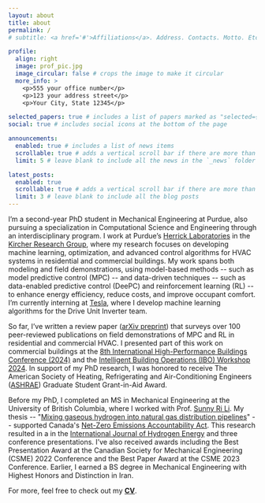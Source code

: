 ```yaml
---
layout: about
title: about
permalink: /
# subtitle: <a href='#'>Affiliations</a>. Address. Contacts. Motto. Etc.

profile:
  align: right
  image: prof_pic.jpg
  image_circular: false # crops the image to make it circular
  more_info: >
    <p>555 your office number</p>
    <p>123 your address street</p>
    <p>Your City, State 12345</p>

selected_papers: true # includes a list of papers marked as "selected={true}"
social: true # includes social icons at the bottom of the page

announcements:
  enabled: true # includes a list of news items
  scrollable: true # adds a vertical scroll bar if there are more than 3 news items
  limit: 5 # leave blank to include all the news in the `_news` folder

latest_posts:
  enabled: true
  scrollable: true # adds a vertical scroll bar if there are more than 3 new posts items
  limit: 3 # leave blank to include all the blog posts
---
```


I’m a second-year PhD student in Mechanical Engineering at Purdue, also pursuing a specialization in Computational Science and Engineering through an interdisciplinary program. I work at Purdue’s [Herrick Laboratories](https://engineering.purdue.edu/Herrick) in the [Kircher Research Group](https://kevinjkircher.com/), where my research focuses on developing machine learning, optimization, and advanced control algorithms for HVAC systems in residential and commercial buildings. My work spans both modeling and field demonstrations, using model-based methods -- such as model predictive control (MPC) -- and data-driven techniques -- such as data-enabled predictive control (DeePC) and reinforcement learning (RL) -- to enhance energy efficiency, reduce costs, and improve occupant comfort. I’m currently interning at [Tesla](https://www.tesla.com/), where I develop machine learning algorithms for the Drive Unit Inverter team.

So far, I’ve written a review paper ([arXiv preprint](https://arxiv.org/abs/2503.05022)) that surveys over 100 peer-reviewed publications on field demonstrations of MPC and RL in residential and commercial HVAC. I presented part of this work on commercial buildings at the [8th International High-Performance Buildings Conference (2024)](https://docs.lib.purdue.edu/ihpbc/473/) and the [Intelligent Building Operations (IBO) Workshop 2024](https://www.youtube.com/watch?v=NJ3izRJVNK0&list=PLcZDMdEnS08kcgUMfKHNHn507XDJG0LGC). In support of my PhD research, I was honored to receive The American Society of Heating, Refrigerating and Air-Conditioning Engineers ([ASHRAE](https://www.ashrae.org/)) Graduate Student Grant-in-Aid Award.

Before my PhD, I completed an MS in Mechanical Engineering at the University of British Columbia, where I worked with Prof. [Sunny Ri Li](https://scholar.google.com/citations?user=mgUDmT8AAAAJ&hl=en). My thesis -- "[Mixing gaseous hydrogen into natural gas distribution pipelines](https://open.library.ubc.ca/soa/cIRcle/collections/ubctheses/24/items/1.0437514)" -- supported Canada's [Net-Zero Emissions Accountability Act](https://www.canada.ca/en/services/environment/weather/climatechange/climate-plan/net-zero-emissions-2050.html). This research resulted in a in the [International Journal of Hydrogen Energy](https://doi.org/10.1016/j.ijhydene.2023.11.038) and three conference presentations. I’ve also received awards including the Best Presentation Award at the Canadian Society for Mechanical Engineering (CSME) 2022 Conference and the Best Paper Award at the CSME 2023 Conference. Earlier, I earned a BS degree in Mechanical Engineering with Highest Honors and Distinction in Iran.

For more, feel free to check out my <b>[CV](https://arashjkh.github.io/files/CV_Arash_Jalil_Khabbazi.pdf)</b>.
